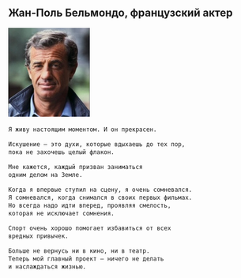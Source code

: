 <!--2019-09-20 08:55:59-->
## Жан-Поль Бельмондо, французский актер
<img src="./belmondo.jpeg">

>  

    Я живу настоящим моментом. И он прекрасен.

>  

    Искушение — это духи, которые вдыхаешь до тех пор, 
    пока не захочешь целый флакон.

>  

    Мне кажется, каждый призван заниматься 
    одним делом на Земле.

>  

    Когда я впервые ступил на сцену, я очень сомневался. 
    Я сомневался, когда снимался в своих первых фильмах.
    Но всегда надо идти вперед, проявляя смелость, 
    которая не исключает сомнения.

>  

    Спорт очень хорошо помогает избавиться от всех 
    вредных привычек.

>  

    Больше не вернусь ни в кино, ни в театр. 
    Теперь мой главный проект — ничего не делать 
    и наслаждаться жизнью.